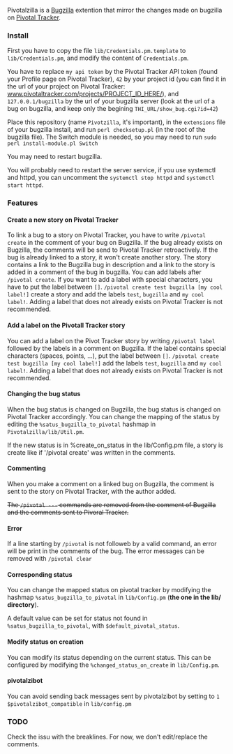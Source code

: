 Pivotalzilla is a [Bugzilla](https://www.bugzilla.org/) extention that mirror the
changes made on bugzilla on [Pivotal Tracker](https://www.pivotaltracker.com/).

### Install

First you have to copy the file `lib/Credentials.pm.template` to
`lib/Credentials.pm`, and modify the content of `Credentials.pm`.

You have to replace `my api token` by the Pivotal Tracker API token (found your
  Profile page on Pivotal Tracker), `42` by your project id (you can find it in
  the url of your project on Pivotal Tracker: www.pivotaltracker.com/projects/PROJECT_ID_HERE/),
  and `127.0.0.1/bugzilla` by the url of your bugzilla server (look at the url
  of a bug on bugzilla, and keep only the begining `THI_URL/show_bug.cgi?id=42`)

Place this repository (name `Pivotzilla`, it's important), in the `extensions`
  file of your bugzilla install, and run `perl checksetup.pl` (in the root of the
  bugzilla file). The Switch module is needed, so you may need to run `sudo perl install-module.pl Switch`

You may need to restart bugzilla.



You will probably need to restart the server service, if you use systemctl and
  httpd, you can uncomment the `systemctl stop httpd` and `systemctl start httpd`.

### Features

#### Create a new story on Pivotal Tracker

To link a bug to a story on Pivotal Tracker, you have to write `/pivotal create`
in the comment of your bug on Bugzilla. If the bug already exists on Bugzilla,
the comments will be send to Pivotal Tracker retroactively. If the bug is already
linked to a story, it won't create another story. The story contains a link to the
Bugzilla bug in description and a link to the story is added in a comment of the bug
in bugzilla. You can add labels after `/pivotal create`. If you
want to add a label with special characters, you have to put the label between `[]`.
`/pivotal create test bugzilla [my cool label!]` create a story and add the labels
`test`, `bugzilla` and `my cool label!`. Adding a label that does not
already exists on Pivotal Tracker is not recommended.

#### Add a label on the Pivotall Tracker story

You can add a label on the Pivot Tracker story by writing `/pivotal label` followed
by the labels in a comment on Bugzilla. If the label contains special characters
(spaces, points, ...), put the label between `[]`. `/pivotal create test bugzilla [my cool label!]` add the labels `test`, `bugzilla` and `my cool label!`. Adding a label
that does not already exists on Pivotal Tracker is not recommended.

#### Changing the bug status

When the bug status is changed on Bugzilla, the bug status is changed on Pivotal
Tracker accordingly. You can change the mapping of the status by editing the
`%satus_bugzilla_to_pivotal` hashmap in `Pivotalzilla/lib/Util.pm`.

If the new status is in %create_on_status in the lib/Config.pm file, a story is create like if '/pivotal create'
was written in the comments.

#### Commenting

When you make a comment on a linked bug on Bugzilla, the comment is sent to the
story on Pivotal Tracker, with the author added.

~~The `/pivotal ---` commands are removed from the comment of Bugzilla and the
comments sent to Pivoral Tracker.~~

#### Error

If a line starting by `/pivotal` is not followeb by a valid command, an error
will be print in the comments of the bug. The error messages can be removed
with `/pivotal clear`

#### Corresponding status

You can change the mapped status on pivotal tracker by modifying the hashmap
`%satus_bugzilla_to_pivotal` in `lib/Config.pm` (**the one in the lib/ directory**).

A default value can be set for status not found in `%satus_bugzilla_to_pivotal`,
with `$default_pivotal_status`.

#### Modify status on creation

You can modify its status depending on the current status. This can be configured by modifying the `%changed_status_on_create` in `lib/Config.pm`.

#### pivotalzibot

You can avoid sending back messages sent by pivotalzibot by setting to `1` `$pivotalzibot_compatible` in `lib/config.pm`

### TODO

Check the issu with the breaklines. For now, we don't edit/replace the comments. 
